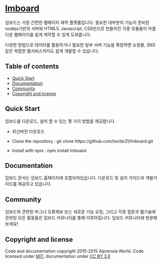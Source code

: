 <html>
<head>
<!-- Latest compiled and minified CSS -->
<link rel="stylesheet" href="https://maxcdn.bootstrapcdn.com/bootstrap/3.3.5/css/bootstrap.min.css">
<!-- Latest compiled and minified JavaScript -->
<script src="https://maxcdn.bootstrapcdn.com/bootstrap/3.3.5/js/bootstrap.min.js"></script>
</head>
<body>
<h1><a href="http://">Imboard</a></h1>

<p>임보드는 가장 간편한 웹페이지 제작 플랫폼입니다. 필요한 대부분의 기능이 준비된 nodejs기반의 서버와 HTML5, Javascript, CSS만으로 만들어진 각종 모듈들이 아름다운 웹페이지를 쉽게 제작할 수 있게 도와줍니다.</p>
<p>다양한 방법으로 데이터를 활용하거나 필요한 일부 서버 기능을 확장하면 쇼핑몰, SNS같은 복잡한 웹서비스까지도 쉽게 개발할 수 있습니다.</p>

<h2>Table of contents</h2>
<ul>
	<li><a href="#quickStart">Quick Start</a></li>
	<li><a href="#documentation">Documentation</a></li>
	<li><a href="#community">Community</a></li>
	<li><a href="#copyright">Copyright and license</a></li>
</ul>

<h2 id="quickStart">Quick Start</h2>
<p>임보드를 다운로드, 설치 할 수 있는 몇 가지 방법을 제공합니다.</p>
<ul>
	<li><p><a>최신버전 다운로드</a></p></li>
	<li><p>Clone the repository : git clone https://github.com/tonite31/Imboard.git</p></li>
	<li><p>Install with npm : npm install imboard</p></li>
</ul>

<h2 id="documentation">Documentation</h2>
<p>임보드 문서는 임보드 홈페이지에 포함되어있습니다. 다운로드 및 설치 가이드와 개발가이드를 제공하고 있습니다.</p>

<h2 id="community">Community</h2>
<p>임보드와 관련된 버그나 오류제보 또는 새로운 기능 요청, 그리고 각종 질문과 웹기술에 관련된 모든 활동들은 임보드 커뮤니티를 통해 이루어집니다. 임보드 커뮤니티에 방문해보세요!</p>

<h2 id="copyright">Copyright and license</h2>
<p>Code and documentation copyright 2015-2015 Alprensia World. Code licensed under <a rel="license" href="https://github.com/tonite31/imboard/blob/master/LICENSE" target="_blank">MIT</a>, documentation under <a rel="license" href="https://creativecommons.org/licenses/by/3.0/" target="_blank">CC BY 3.0</a></p>

</body>
</html>